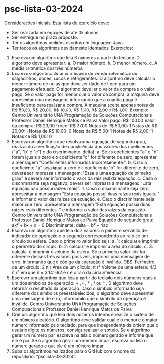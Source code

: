 # psc-lista-03-2024
Considerações Iniciais:
Esta lista de exercício deve:
- Ser realizada em equipes de até 06 alunos.
- Ser entregue no prazo proposto.
- Ter os algoritmos pedidos escritos em linguagem Java.
- Ter todos os algoritmos devidamente identados.
Exercícios:
1. Escreva um algoritmo que leia 3 números a partir do teclado.
O algoritmo deve apresentar:
a. O maior número.
b. O menor número.
c. A média aritmética dos três números.
2. Escreva o algoritmo de uma máquina de venda automática de salgadinhos, doces,
sucos e refrigerantes. O algoritmo deve calcular o menor número de notas que deve
ser dado de troco para um pagamento efetuado.
O algoritmo deve ler o valor da compra e o valor pago. Se o valor pago for menor que
o valor da compra, a máquina deve apresentar uma mensagem, informando que a
quantia paga é insuficiente para realizar a compra. A máquina aceita apenas notas de
R$ 50,00, R$ 20,00, R$ 10,00, R$ 5,00, R$ 2,00 e R$ 1,00.
Exemplo:
Centro Universitário UNA
Programação de Soluções Computacionais
Professor Daniel Henrique Matos de Paiva
Valor pago: R$ 100,00
Valor da compra: R$ 23,00
Troco: R$ 77,00
Notas de R$ 50,00: 1
Notas de R$ 20,00: 1
Notas de R$ 10,00: 0
Notas de R$ 5,00: 1
Notas de R$ 2,00: 1
Notas de R$ 1,00: 0
3. Escreva um algoritmo que resolva uma equação de segundo grau, realizando a
verificação de consistência dos valores dos coeficientes ("a", "b" e "c") e do
discriminante (delta).
a. Se os coeficientes "a" e "b" forem iguais a zero e o coeficiente "c" for diferente de
zero, apresentar a mensagem "Coeficientes informados incorretamente.".
b. Caso o coeficiente "a" seja igual a zero e o coeficiente "b" for diferente de zero,
deverá ser impressa a mensagem: "Essa é uma equação de primeiro grau" e deverá
ser informado o valor da raiz real da equação.
c. Caso o discriminante seja negativo, deverá ser impressa a mensagem: "Esta
equação não possui raízes reais".
d. Caso o discriminante seja zero, apresentar a mensagem "Esta equação possui duas
raízes reais iguais. " e informar o valor das raízes da equação.
e. Caso o discriminante seja maior que zero, apresentar a mensagem "Esta equação
possui duas raízes reais diferentes. " e informar o valor das raízes da equação.
Centro Universitário UNA
Programação de Soluções Computacionais
Professor Daniel Henrique Matos de Paiva
Equação do segundo grau: ax² + bx + c = 0
Discriminante: delta = b² – 4ac
4. Escreva um algoritmo que leia dois valores: o primeiro servindo de indicador de
operação e o segundo correspondendo ao raio de um círculo ou esfera. Caso o
primeiro valor lido seja:
a. 1: calcular e imprimir o perímetro do círculo.
b. 2: calcular e imprimir a área do círculo.
c. 3: calcular e imprimir o volume da esfera.
Se o primeiro valor lido for diferente desses três valores possíveis, imprimir uma
mensagem de erro, informando que o código da operação é inválido.
OBS:
Perímetro de um círculo: 2 π r
Área de um círculo: π r²
Volume de uma esfera: 4/3 π r³
em que π = 3,141592 e r é o raio da circunferência.
5. Escrever um algoritmo que leia a partir do teclado dois números reais e um dos
símbolos de operação: + , - , * , / ou ^ .
O algoritmo deve retornar o resultado da operação.
Caso o símbolo informado seja diferente dos símbolos preestabelecidos, o algoritmo
deve apresentar uma mensagem de erro, informando que o símbolo da operação é
inválido.
Centro Universitário UNA
Programação de Soluções Computacionais
Professor Daniel Henrique Matos de Paiva
6. Crie um algoritmo que leia dois números inteiros e realize o sorteio de um número
aleatório. O algoritmo deve validar qual é o menor e o maior número informado pelo
teclado, para que independente da ordem que o usuário digite os números, consiga
realizar o sorteio.
Se o algoritmo gerar um número par, escreva na tela o número gerado e informe que
ele é par. Se o algoritmo gerar um número ímpar, escreva na tela o número gerado e
que ele é um número ímpar.
7. Suba os algoritmos realizados para o GitHub com o nome do repositório: “psclista-03-2024”.
